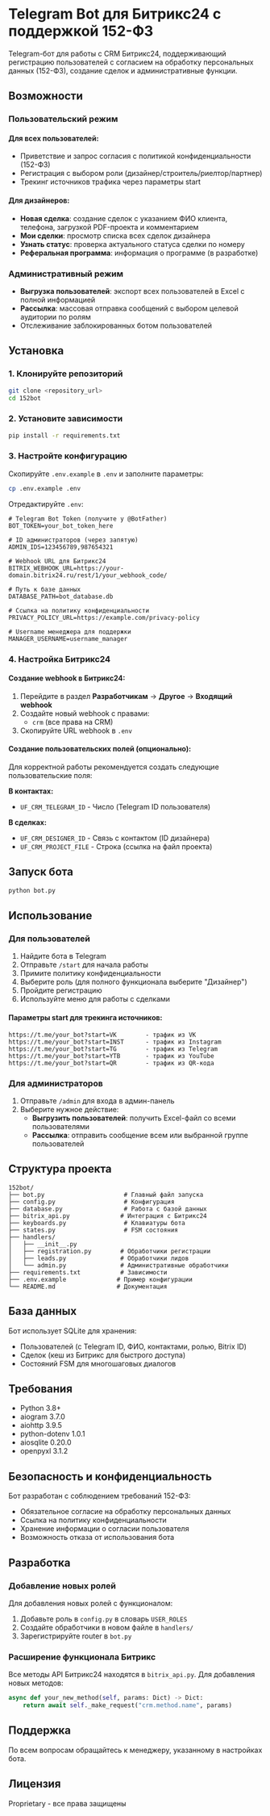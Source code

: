 # Telegram Bot для Битрикс24 с поддержкой 152-ФЗ

Telegram-бот для работы с CRM Битрикс24, поддерживающий регистрацию пользователей с согласием на обработку персональных данных (152-ФЗ), создание сделок и административные функции.

## Возможности

### Пользовательский режим

#### Для всех пользователей:
- Приветствие и запрос согласия с политикой конфиденциальности (152-ФЗ)
- Регистрация с выбором роли (дизайнер/строитель/риелтор/партнер)
- Трекинг источников трафика через параметры start

#### Для дизайнеров:
- **Новая сделка**: создание сделок с указанием ФИО клиента, телефона, загрузкой PDF-проекта и комментарием
- **Мои сделки**: просмотр списка всех сделок дизайнера
- **Узнать статус**: проверка актуального статуса сделки по номеру
- **Реферальная программа**: информация о программе (в разработке)

### Административный режим

- **Выгрузка пользователей**: экспорт всех пользователей в Excel с полной информацией
- **Рассылка**: массовая отправка сообщений с выбором целевой аудитории по ролям
- Отслеживание заблокированных ботом пользователей

## Установка

### 1. Клонируйте репозиторий

```bash
git clone <repository_url>
cd 152bot
```

### 2. Установите зависимости

```bash
pip install -r requirements.txt
```

### 3. Настройте конфигурацию

Скопируйте `.env.example` в `.env` и заполните параметры:

```bash
cp .env.example .env
```

Отредактируйте `.env`:

```env
# Telegram Bot Token (получите у @BotFather)
BOT_TOKEN=your_bot_token_here

# ID администраторов (через запятую)
ADMIN_IDS=123456789,987654321

# Webhook URL для Битрикс24
BITRIX_WEBHOOK_URL=https://your-domain.bitrix24.ru/rest/1/your_webhook_code/

# Путь к базе данных
DATABASE_PATH=bot_database.db

# Ссылка на политику конфиденциальности
PRIVACY_POLICY_URL=https://example.com/privacy-policy

# Username менеджера для поддержки
MANAGER_USERNAME=username_manager
```

### 4. Настройка Битрикс24

#### Создание webhook в Битрикс24:

1. Перейдите в раздел **Разработчикам** → **Другое** → **Входящий webhook**
2. Создайте новый webhook с правами:
   - `crm` (все права на CRM)
3. Скопируйте URL webhook в `.env`

#### Создание пользовательских полей (опционально):

Для корректной работы рекомендуется создать следующие пользовательские поля:

**В контактах:**
- `UF_CRM_TELEGRAM_ID` - Число (Telegram ID пользователя)

**В сделках:**
- `UF_CRM_DESIGNER_ID` - Связь с контактом (ID дизайнера)
- `UF_CRM_PROJECT_FILE` - Строка (ссылка на файл проекта)

## Запуск бота

```bash
python bot.py
```

## Использование

### Для пользователей

1. Найдите бота в Telegram
2. Отправьте `/start` для начала работы
3. Примите политику конфиденциальности
4. Выберите роль (для полного функционала выберите "Дизайнер")
5. Пройдите регистрацию
6. Используйте меню для работы с сделками

#### Параметры start для трекинга источников:

```
https://t.me/your_bot?start=VK        - трафик из VK
https://t.me/your_bot?start=INST      - трафик из Instagram
https://t.me/your_bot?start=TG        - трафик из Telegram
https://t.me/your_bot?start=YTB       - трафик из YouTube
https://t.me/your_bot?start=QR        - трафик из QR-кода
```

### Для администраторов

1. Отправьте `/admin` для входа в админ-панель
2. Выберите нужное действие:
   - **Выгрузить пользователей**: получить Excel-файл со всеми пользователями
   - **Рассылка**: отправить сообщение всем или выбранной группе пользователей

## Структура проекта

```
152bot/
├── bot.py                      # Главный файл запуска
├── config.py                   # Конфигурация
├── database.py                 # Работа с базой данных
├── bitrix_api.py              # Интеграция с Битрикс24
├── keyboards.py                # Клавиатуры бота
├── states.py                   # FSM состояния
├── handlers/
│   ├── __init__.py
│   ├── registration.py        # Обработчики регистрации
│   ├── leads.py               # Обработчики лидов
│   └── admin.py               # Административные обработчики
├── requirements.txt           # Зависимости
├── .env.example              # Пример конфигурации
└── README.md                 # Документация
```

## База данных

Бот использует SQLite для хранения:
- Пользователей (с Telegram ID, ФИО, контактами, ролью, Bitrix ID)
- Сделок (кеш из Битрикс для быстрого доступа)
- Состояний FSM для многошаговых диалогов

## Требования

- Python 3.8+
- aiogram 3.7.0
- aiohttp 3.9.5
- python-dotenv 1.0.1
- aiosqlite 0.20.0
- openpyxl 3.1.2

## Безопасность и конфиденциальность

Бот разработан с соблюдением требований 152-ФЗ:
- Обязательное согласие на обработку персональных данных
- Ссылка на политику конфиденциальности
- Хранение информации о согласии пользователя
- Возможность отказа от использования бота

## Разработка

### Добавление новых ролей

Для добавления новых ролей с функционалом:

1. Добавьте роль в `config.py` в словарь `USER_ROLES`
2. Создайте обработчики в новом файле в `handlers/`
3. Зарегистрируйте router в `bot.py`

### Расширение функционала Битрикс

Все методы API Битрикс24 находятся в `bitrix_api.py`. Для добавления новых методов:

```python
async def your_new_method(self, params: Dict) -> Dict:
    return await self._make_request("crm.method.name", params)
```

## Поддержка

По всем вопросам обращайтесь к менеджеру, указанному в настройках бота.

## Лицензия

Proprietary - все права защищены
